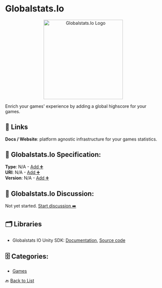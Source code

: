 # Globalstats.Io
<p align="center">
    <img width="256" src="https://raw.githubusercontent.com/apis-list/apis-list/main/apis/globalstats-io/logo_256x256.png" alt="Globalstats.Io Logo"/>
</p>
Enrich your games' experience by adding a global highscore for your games.

##  🔗 Links
**Docs / Website**:  platform agnostic infrastructure for your games statistics.

## 🧬 Globalstats.Io Specification:
**Type**: N/A - [Add ➕](https://github.com/apis-list/apis-list/edit/main/apis.yaml#8115)  
**URI**: N/A - [Add ➕](https://github.com/apis-list/apis-list/edit/main/apis.yaml#8115)  
**Version**: N/A - [Add ➕](https://github.com/apis-list/apis-list/edit/main/apis.yaml#8115)

## 💬 Globalstats.Io Discussion:
Not yet started. [Start discussion ➡️](https://github.com/apis-list/apis-list/discussions/new)

## 🗂️ Libraries
### 
- Globalstats IO Unity SDK: [Documentation](https://github.com/globalstats-io/unity-library), [Source code](https://github.com/globalstats-io/unity-library.git)


## 🗄️ Categories:
- [Games](https://github.com/apis-list/apis-list#games-)

🔙  [Back to List](https://github.com/apis-list/apis-list)
